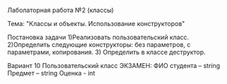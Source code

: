 Лаболаторная работа №2 (классы)

Тема: "Классы и объекты. Использование конструкторов"

Постановка задачи
1)Реализовать пользовательский класс.
2)Определить следующие конструкторы: без параметров, с параметрами, копирования.
3) Определить в классе деструктор.

Вариант 10
Пользовательский класс ЭКЗАМЕН:
ФИО студента – string
Предмет – string
Оценка - int
